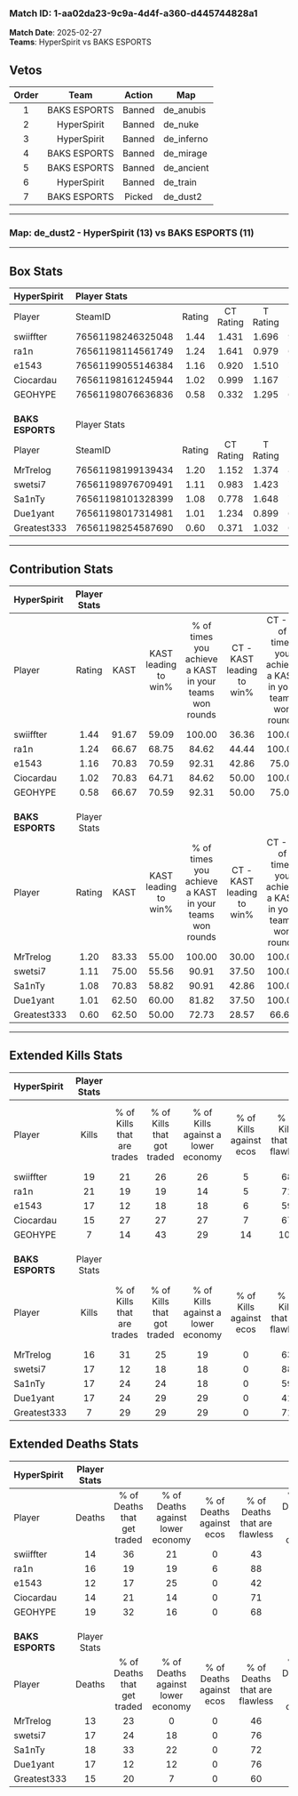 ### Match ID: 1-aa02da23-9c9a-4d4f-a360-d445744828a1  
**Match Date**: 2025-02-27  
**Teams**: HyperSpirit vs BAKS ESPORTS  

## Vetos  

| Order | Team | Action | Map |
| :---: | :--: | :----: | --- |
| 1 | BAKS ESPORTS | Banned | de_anubis |
| 2 | HyperSpirit | Banned | de_nuke |
| 3 | HyperSpirit | Banned | de_inferno |
| 4 | BAKS ESPORTS | Banned | de_mirage |
| 5 | BAKS ESPORTS | Banned | de_ancient |
| 6 | HyperSpirit | Banned | de_train |
| 7 | BAKS ESPORTS | Picked | de_dust2 |

---  

### **Map**: de_dust2 - HyperSpirit (13) vs BAKS ESPORTS (11)  
---  

## Box Stats  

| **HyperSpirit**  | Player Stats      |        |           |          |       |      |       |         |        |      |     |
| :- | :- | :-: | :-: | :-: | :-: | :-: | :-: | :-: | :-: | :-: | :-: |
| Player           | SteamID           | Rating | CT Rating | T Rating | KAST  | ADR  | Kills | Assists | Deaths | K/D  | HS% |
| swiiffter        | 76561198246325048 |  1.44  |   1.431   |  1.696   | 91.67 | 95.6 |  19   |    8    |   14   | 1.36 | 73  |
| ra1n             | 76561198114561749 |  1.24  |   1.641   |  0.979   | 66.67 | 88.0 |  21   |    3    |   16   | 1.31 | 28  |
| e1543            | 76561199055146384 |  1.16  |   0.920   |  1.510   | 70.83 | 70.3 |  17   |    3    |   12   | 1.42 | 70  |
| Ciocardau        | 76561198161245944 |  1.02  |   0.999   |  1.167   | 70.83 | 59.9 |  15   |    4    |   14   | 1.07 | 66  |
| GEOHYPE          | 76561198076636836 |  0.58  |   0.332   |  1.295   | 66.67 | 51.5 |   7   |    8    |   19   | 0.37 | 100 |
|                  |                   |        |           |          |       |      |       |         |        |      |     |
|                  |                   |        |           |          |       |      |       |         |        |      |     |
|                  |                   |        |           |          |       |      |       |         |        |      |     |
| **BAKS ESPORTS** | Player Stats      |        |           |          |       |      |       |         |        |      |     |
| Player           | SteamID           | Rating | CT Rating | T Rating | KAST  | ADR  | Kills | Assists | Deaths | K/D  | HS% |
| MrTrelog         | 76561198199139434 |  1.20  |   1.152   |  1.374   | 83.33 | 68.2 |  16   |    5    |   13   | 1.23 | 37  |
| swetsi7          | 76561198976709491 |  1.11  |   0.983   |  1.423   | 75.00 | 76.7 |  17   |    6    |   17   | 1.00 | 23  |
| Sa1nTy           | 76561198101328399 |  1.08  |   0.778   |  1.648   | 70.83 | 85.0 |  17   |    4    |   18   | 0.94 | 82  |
| Due1yant         | 76561198017314981 |  1.01  |   1.234   |  0.899   | 62.50 | 74.5 |  17   |    4    |   17   | 1.00 | 47  |
| Greatest333      | 76561198254587690 |  0.60  |   0.371   |  1.032   | 62.50 | 46.7 |   7   |    4    |   15   | 0.47 | 100 |
---  

## Contribution Stats  

| **HyperSpirit**  | Player Stats |       |                      |                                                        |                           |                                                             |                          |                                                            |
| :- | :-: | :-: | :-: | :-: | :-: | :-: | :-: | :-: |
| Player           |    Rating    | KAST  | KAST leading to win% | % of times you achieve a KAST in your teams won rounds | CT - KAST leading to win% | CT - % of times you achieve a KAST in your teams won rounds | T - KAST leading to win% | T - % of times you achieve a KAST in your teams won rounds |
| swiiffter        |     1.44     | 91.67 |        59.09         |                         100.00                         |           36.36           |                           100.00                            |          81.82           |                           100.00                           |
| ra1n             |     1.24     | 66.67 |        68.75         |                         84.62                          |           44.44           |                           100.00                            |          100.00          |                           77.78                            |
| e1543            |     1.16     | 70.83 |        70.59         |                         92.31                          |           42.86           |                            75.00                            |          90.00           |                           100.00                           |
| Ciocardau        |     1.02     | 70.83 |        64.71         |                         84.62                          |           50.00           |                           100.00                            |          77.78           |                           77.78                            |
| GEOHYPE          |     0.58     | 66.67 |        70.59         |                         92.31                          |           50.00           |                            75.00                            |          81.82           |                           100.00                           |
|                  |              |       |                      |                                                        |                           |                                                             |                          |                                                            |
|                  |              |       |                      |                                                        |                           |                                                             |                          |                                                            |
|                  |              |       |                      |                                                        |                           |                                                             |                          |                                                            |
| **BAKS ESPORTS** | Player Stats |       |                      |                                                        |                           |                                                             |                          |                                                            |
| Player           |    Rating    | KAST  | KAST leading to win% | % of times you achieve a KAST in your teams won rounds | CT - KAST leading to win% | CT - % of times you achieve a KAST in your teams won rounds | T - KAST leading to win% | T - % of times you achieve a KAST in your teams won rounds |
| MrTrelog         |     1.20     | 83.33 |        55.00         |                         100.00                         |           30.00           |                           100.00                            |          80.00           |                           100.00                           |
| swetsi7          |     1.11     | 75.00 |        55.56         |                         90.91                          |           37.50           |                           100.00                            |          70.00           |                           87.50                            |
| Sa1nTy           |     1.08     | 70.83 |        58.82         |                         90.91                          |           42.86           |                           100.00                            |          70.00           |                           87.50                            |
| Due1yant         |     1.01     | 62.50 |        60.00         |                         81.82                          |           37.50           |                           100.00                            |          85.71           |                           75.00                            |
| Greatest333      |     0.60     | 62.50 |        50.00         |                         72.73                          |           28.57           |                            66.67                            |          66.67           |                           75.00                            |
---  

## Extended Kills Stats  

| **HyperSpirit**  | Player Stats |                            |                            |                                    |                         |                              |                                 |                                       |                    |           |
| :- | :-: | :-: | :-: | :-: | :-: | :-: | :-: | :-: | :-: | :-: |
| Player           |    Kills     | % of Kills that are trades | % of Kills that got traded | % of Kills against a lower economy | % of Kills against ecos | % of Kills that are flawless | % of Kills that are close duels | % of Kills that are assisted by flash | Pistol Round Kills | AWP Kills |
| swiiffter        |      19      |             21             |             26             |                 26                 |            5            |              68              |               11                |                   0                   |         0          |     4     |
| ra1n             |      21      |             19             |             19             |                 14                 |            5            |              71              |                5                |                   0                   |         8          |     2     |
| e1543            |      17      |             12             |             18             |                 18                 |            6            |              59              |               12                |                   0                   |         0          |     2     |
| Ciocardau        |      15      |             27             |             27             |                 27                 |            7            |              67              |                7                |                  13                   |         0          |     2     |
| GEOHYPE          |      7       |             14             |             43             |                 29                 |           14            |             100              |                0                |                  29                   |         0          |     0     |
|                  |              |                            |                            |                                    |                         |                              |                                 |                                       |                    |           |
|                  |              |                            |                            |                                    |                         |                              |                                 |                                       |                    |           |
|                  |              |                            |                            |                                    |                         |                              |                                 |                                       |                    |           |
| **BAKS ESPORTS** | Player Stats |                            |                            |                                    |                         |                              |                                 |                                       |                    |           |
| Player           |    Kills     | % of Kills that are trades | % of Kills that got traded | % of Kills against a lower economy | % of Kills against ecos | % of Kills that are flawless | % of Kills that are close duels | % of Kills that are assisted by flash | Pistol Round Kills | AWP Kills |
| MrTrelog         |      16      |             31             |             25             |                 19                 |            0            |              63              |                6                |                   6                   |         0          |     2     |
| swetsi7          |      17      |             12             |             18             |                 18                 |            0            |              88              |                0                |                   0                   |         11         |     1     |
| Sa1nTy           |      17      |             24             |             24             |                 18                 |            0            |              59              |                6                |                   6                   |         0          |     0     |
| Due1yant         |      17      |             24             |             29             |                 29                 |            0            |              41              |                6                |                   0                   |         0          |     1     |
| Greatest333      |      7       |             29             |             29             |                 29                 |            0            |              71              |                0                |                   0                   |         0          |     1     |
## Extended Deaths Stats  

| **HyperSpirit**  | Player Stats |                             |                                   |                          |                               |                            |                           |               |
| :- | :-: | :-: | :-: | :-: | :-: | :-: | :-: | :-: |
| Player           |    Deaths    | % of Deaths that get traded | % of Deaths against lower economy | % of Deaths against ecos | % of Deaths that are flawless | % of Deaths that are close | % of Deaths while blinded | Deaths to AWP |
| swiiffter        |      14      |             36              |                21                 |            0             |              43               |             14             |             0             |       2       |
| ra1n             |      16      |             19              |                19                 |            6             |              88               |             0              |             0             |       3       |
| e1543            |      12      |             17              |                25                 |            0             |              42               |             8              |             8             |       0       |
| Ciocardau        |      14      |             21              |                14                 |            0             |              71               |             0              |             0             |       3       |
| GEOHYPE          |      19      |             32              |                16                 |            0             |              68               |             0              |             5             |       3       |
|                  |              |                             |                                   |                          |                               |                            |                           |               |
|                  |              |                             |                                   |                          |                               |                            |                           |               |
|                  |              |                             |                                   |                          |                               |                            |                           |               |
| **BAKS ESPORTS** | Player Stats |                             |                                   |                          |                               |                            |                           |               |
| Player           |    Deaths    | % of Deaths that get traded | % of Deaths against lower economy | % of Deaths against ecos | % of Deaths that are flawless | % of Deaths that are close | % of Deaths while blinded | Deaths to AWP |
| MrTrelog         |      13      |             23              |                 0                 |            0             |              46               |             8              |             0             |       2       |
| swetsi7          |      17      |             24              |                18                 |            0             |              76               |             12             |             0             |       2       |
| Sa1nTy           |      18      |             33              |                22                 |            0             |              72               |             6              |             0             |       0       |
| Due1yant         |      17      |             12              |                12                 |            0             |              76               |             0              |            12             |       3       |
| Greatest333      |      15      |             20              |                 7                 |            0             |              60               |             13             |            13             |       1       |
